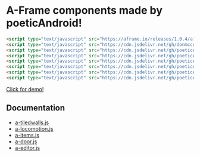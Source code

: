 # A-Frame components made by poeticAndroid!

```html
<script type="text/javascript" src="https://aframe.io/releases/1.0.4/aframe.min.js"></script>
<script type="text/javascript" src="https://cdn.jsdelivr.net/gh/donmccurdy/aframe-physics-system@v4.0.1/dist/aframe-physics-system.min.js"></script>
<script type="text/javascript" src="https://cdn.jsdelivr.net/gh/poeticAndroid/poetic-aframe@v0.8/components/utils.js"></script>
<script type="text/javascript" src="https://cdn.jsdelivr.net/gh/poeticAndroid/poetic-aframe@v0.8/components/a-tiledwalls.js"></script>
<script type="text/javascript" src="https://cdn.jsdelivr.net/gh/poeticAndroid/poetic-aframe@v0.8/components/a-locomotion.js"></script>
<script type="text/javascript" src="https://cdn.jsdelivr.net/gh/poeticAndroid/poetic-aframe@v0.8/components/a-items.js"></script>
<script type="text/javascript" src="https://cdn.jsdelivr.net/gh/poeticAndroid/poetic-aframe@v0.8/components/a-door.js"></script>
<script type="text/javascript" src="https://cdn.jsdelivr.net/gh/poeticAndroid/poetic-aframe@v0.8/components/a-editor.js"></script>
```

[Click for demo!](https://poetic-aframe.glitch.me/)

## Documentation

- [a-tiledwalls.js](https://github.com/poeticAndroid/poetic-aframe/blob/master/components/a-tiledwalls.md)
- [a-locomotion.js](https://github.com/poeticAndroid/poetic-aframe/blob/master/components/a-locomotion.md)
- [a-items.js](https://github.com/poeticAndroid/poetic-aframe/blob/master/components/a-items.md)
- [a-door.js](https://github.com/poeticAndroid/poetic-aframe/blob/master/components/a-door.md)
- [a-editor.js](https://github.com/poeticAndroid/poetic-aframe/blob/master/components/a-editor.md)
